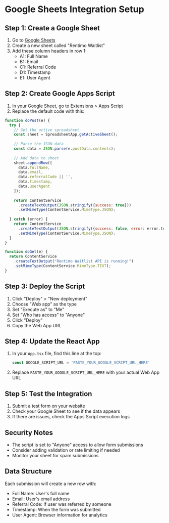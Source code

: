 # Google Sheets Integration Setup

## Step 1: Create a Google Sheet
1. Go to [Google Sheets](https://sheets.google.com)
2. Create a new sheet called "Rentimo Waitlist"
3. Add these column headers in row 1:
   - A1: Full Name
   - B1: Email
   - C1: Referral Code
   - D1: Timestamp
   - E1: User Agent

## Step 2: Create Google Apps Script
1. In your Google Sheet, go to Extensions > Apps Script
2. Replace the default code with this:

```javascript
function doPost(e) {
  try {
    // Get the active spreadsheet
    const sheet = SpreadsheetApp.getActiveSheet();
    
    // Parse the JSON data
    const data = JSON.parse(e.postData.contents);
    
    // Add data to sheet
    sheet.appendRow([
      data.fullName,
      data.email,
      data.referralCode || '',
      data.timestamp,
      data.userAgent
    ]);
    
    return ContentService
      .createTextOutput(JSON.stringify({success: true}))
      .setMimeType(ContentService.MimeType.JSON);
      
  } catch (error) {
    return ContentService
      .createTextOutput(JSON.stringify({success: false, error: error.toString()}))
      .setMimeType(ContentService.MimeType.JSON);
  }
}

function doGet(e) {
  return ContentService
    .createTextOutput("Rentimo Waitlist API is running!")
    .setMimeType(ContentService.MimeType.TEXT);
}
```

## Step 3: Deploy the Script
1. Click "Deploy" > "New deployment"
2. Choose "Web app" as the type
3. Set "Execute as" to "Me"
4. Set "Who has access" to "Anyone"
5. Click "Deploy"
6. Copy the Web App URL

## Step 4: Update the React App
1. In your `App.tsx` file, find this line at the top:
   ```javascript
   const GOOGLE_SCRIPT_URL = 'PASTE_YOUR_GOOGLE_SCRIPT_URL_HERE'
   ```
2. Replace `PASTE_YOUR_GOOGLE_SCRIPT_URL_HERE` with your actual Web App URL

## Step 5: Test the Integration
1. Submit a test form on your website
2. Check your Google Sheet to see if the data appears
3. If there are issues, check the Apps Script execution logs

## Security Notes
- The script is set to "Anyone" access to allow form submissions
- Consider adding validation or rate limiting if needed
- Monitor your sheet for spam submissions

## Data Structure
Each submission will create a new row with:
- Full Name: User's full name
- Email: User's email address
- Referral Code: If user was referred by someone
- Timestamp: When the form was submitted
- User Agent: Browser information for analytics
